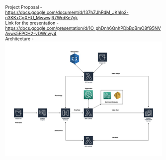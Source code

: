 Project Proposal - https://docs.google.com/document/d/137hZJhRdM_JKhlp2-n3KKxCgXHU_MwwwjR7WrdKe7gk <br />
Link for the presentation - https://docs.google.com/presentation/d/1O_phDnh6QnhPDbBoBmO8fG5NVAvws5EPCH2-vDWnwy4 <br />
Architecture - ![alt text](https://github.com/sk9245/Resieve_Safer-Community-Forum/blob/main/Architecture.jpeg)
